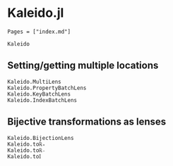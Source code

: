 # Kaleido.jl

```@index
Pages = ["index.md"]
```

```@docs
Kaleido
```

## Setting/getting multiple locations

```@docs
Kaleido.MultiLens
Kaleido.PropertyBatchLens
Kaleido.KeyBatchLens
Kaleido.IndexBatchLens
```

## Bijective transformations as lenses

```@docs
Kaleido.BijectionLens
Kaleido.toℝ₊
Kaleido.toℝ₋
Kaleido.to𝕀
```
